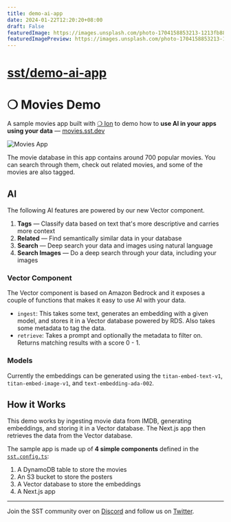 ```yaml
---
title: demo-ai-app
date: 2024-01-22T12:20:20+08:00
draft: False
featuredImage: https://images.unsplash.com/photo-1704158853213-1213fb88e02d?ixid=M3w0NjAwMjJ8MHwxfHJhbmRvbXx8fHx8fHx8fDE3MDU4OTcwMjh8&ixlib=rb-4.0.3
featuredImagePreview: https://images.unsplash.com/photo-1704158853213-1213fb88e02d?ixid=M3w0NjAwMjJ8MHwxfHJhbmRvbXx8fHx8fHx8fDE3MDU4OTcwMjh8&ixlib=rb-4.0.3
---
```


# [sst/demo-ai-app](https://github.com/sst/demo-ai-app)

# ❍ Movies Demo

A sample movies app built with [❍ Ion](https://github.com/sst/ion) to demo how to **use AI in your apps using your data** — [movies.sst.dev](https://movies.sst.dev)

![Movies App](screenshot.png)

The movie database in this app contains around 700 popular movies. You can search through them, check out related movies, and some of the movies are also tagged.

## AI

The following AI features are powered by our new Vector component.

1. **Tags** — Classify data based on text that's more descriptive and carries more context
2. **Related** — Find semantically similar data in your database
3. **Search** — Deep search your data and images using natural language
4. **Search Images** — Do a deep search through your data, including your images

### Vector Component

The Vector component is based on Amazon Bedrock and it exposes a couple of functions that makes it easy to use AI with your data.

- `ingest`: This takes some text, generates an embedding with a given model, and stores it in a Vector database powered by RDS. Also takes some metadata to tag the data.
- `retrieve`: Takes a prompt and optionally the metadata to filter on. Returns matching results with a score 0 - 1.

### Models

Currently the embeddings can be generated using the `titan-embed-text-v1`, `titan-embed-image-v1`, and `text-embedding-ada-002`.

## How it Works

This demo works by ingesting movie data from IMDB, generating embeddings, and storing it in a Vector database. The Next.js app then retrieves the data from the Vector database.

The sample app is made up of **4 simple components** defined in the [`sst.config.ts`](main/sst.config.ts):

1. A DynamoDB table to store the movies
2. An S3 bucket to store the posters
3. A Vector database to store the embeddings
4. A Next.js app

---

Join the SST community over on [Discord](https://discord.gg/sst) and follow us on [Twitter](https://twitter.com/SST_dev).
